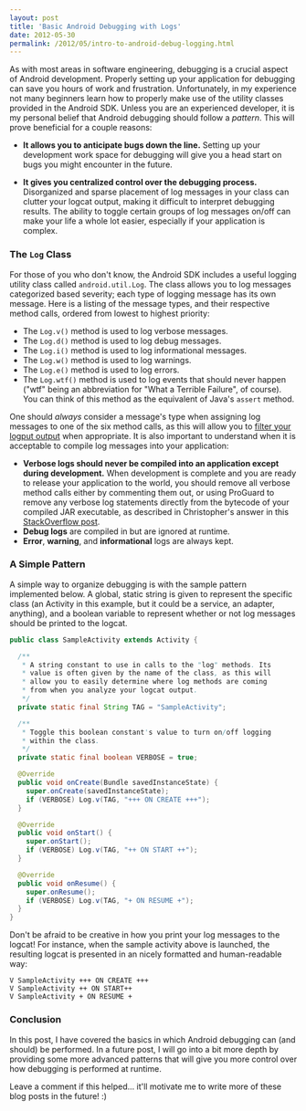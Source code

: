 ```yaml
---
layout: post
title: 'Basic Android Debugging with Logs'
date: 2012-05-30
permalink: /2012/05/intro-to-android-debug-logging.html
---
```

As with most areas in software engineering, debugging is a crucial aspect
of Android development. Properly setting up your application for debugging
can save you hours of work and frustration. Unfortunately, in my experience
not many beginners learn how to properly make use of the utility classes
provided in the Android SDK. Unless you are an experienced developer, it
is my personal belief that Android debugging should follow a _pattern_.
This will prove beneficial for a couple reasons:

<!--more-->

  + **It allows you to anticipate bugs down the line.** Setting up your development
    work space for debugging will give you a head start on bugs you might encounter
    in the future.

  + **It gives you centralized control over the debugging process.** Disorganized and
    sparse placement of log messages in your class can clutter your logcat output, making
    it difficult to interpret debugging results. The ability to toggle certain groups
    of log messages on/off can make your life a whole lot easier, especially if your
    application is complex.

### The `Log` Class

For those of you who don't know, the Android SDK includes a useful logging
utility class called `android.util.Log`. The class allows you to
log messages categorized based severity; each type of logging message has
its own message. Here is a listing of the message types, and their respective
method calls, ordered from lowest to highest priority:

  + The `Log.v()` method is used to log verbose messages.
  + The `Log.d()` method is used to log debug messages.
  + The `Log.i()` method is used to log informational messages.
  + The `Log.w()` method is used to log warnings.
  + The `Log.e()` method is used to log errors.
  + The `Log.wtf()` method is used to log events that should never happen
    ("wtf" being an abbreviation for "What a Terrible Failure", of course).
    You can think of this method as the equivalent of Java's `assert` method.

One should _always_ consider a message's type when assigning log messages to
one of the six method calls, as this will allow you to
<a href="http://developer.android.com/guide/developing/debugging/debugging-log.html#filteringOutput">filter your logput output</a>
when appropriate. It is also important to understand when it is acceptable to
compile log messages into your application:

  + **Verbose logs should never be compiled into an application except during development.** 
    When development is complete and you are ready to release your application to the world,
    you should remove all verbose method calls either by commenting them out, or using
    ProGuard to remove any verbose log statements directly from the bytecode of your
    compiled JAR executable, as described in Christopher's answer in this
    <a href="http://stackoverflow.com/q/2018263/844882">StackOverflow post</a>.
  + **Debug logs** are compiled in but are ignored at runtime.
  + **Error**, **warning**, and **informational** logs are always kept.

### A Simple Pattern

A simple way to organize debugging is with the sample pattern implemented
below. A global, static string is given to represent the specific class
(an Activity in this example, but it could be a service, an adapter,
anything), and a boolean variable to represent whether or not log
messages should be printed to the logcat.

```java
public class SampleActivity extends Activity {

  /**
   * A string constant to use in calls to the "log" methods. Its
   * value is often given by the name of the class, as this will 
   * allow you to easily determine where log methods are coming
   * from when you analyze your logcat output.
   */
  private static final String TAG = "SampleActivity";

  /**
   * Toggle this boolean constant's value to turn on/off logging
   * within the class. 
   */
  private static final boolean VERBOSE = true;

  @Override
  public void onCreate(Bundle savedInstanceState) {
    super.onCreate(savedInstanceState);
    if (VERBOSE) Log.v(TAG, "+++ ON CREATE +++");
  }

  @Override
  public void onStart() {
    super.onStart();
    if (VERBOSE) Log.v(TAG, "++ ON START ++");
  }

  @Override
  public void onResume() {
    super.onResume();
    if (VERBOSE) Log.v(TAG, "+ ON RESUME +");
  }
}
```

Don't be afraid to be creative in how you print your log messages to the logcat!
For instance, when the sample activity above is launched, the resulting logcat
is presented in an nicely formatted and human-readable way:

```
V SampleActivity +++ ON CREATE +++
V SampleActivity ++ ON START++
V SampleActivity + ON RESUME +
```

### Conclusion

In this post, I have covered the basics in which Android debugging can (and
should) be performed. In a future post, I will go into a bit more depth by
providing some more advanced patterns that will give you more control over
how debugging is performed at runtime.

Leave a comment if this helped... it'll motivate me to write more of these
blog posts in the future! :)